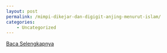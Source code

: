 ```yaml
---
layout: post
permalink: /mimpi-dikejar-dan-digigit-anjing-menurut-islam/
categories:
    - Uncategorized
---
```


[Baca Selengkapnya](/01)